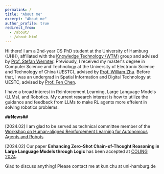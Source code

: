 ```yaml
---
permalink: /
title: "About me"
excerpt: "About me"
author_profile: true
redirect_from: 
  - /about/
  - /about.html
---
```

Hi there! I am a 2nd-year CS PhD student at the University of Hamburg (UHH), affiliated with the [Knowledge Technology (WTM)](https://www.inf.uni-hamburg.de/en/inst/ab/wtm.html) group and advised by [Prof. Stefan Wermter](https://www.inf.uni-hamburg.de/en/inst/ab/wtm/people/wermter.html). Previously, I received my master's degree in Computer Science and Technology at the University of Electronic Science and Technology of China (UESTC), advised by [Prof. William Zhu](https://scholar.google.com/citations?hl=zh-CN&user=GIwXoWAAAAAJ). Before that, I was an undergrad in Spatial Information and Digital Technology at UESTC, advised by [Prof. Fen Chen](https://scholar.google.com/citations?hl=zh-CN&user=U0VZ1IkAAAAJ). 

I have a broad interest in Reinforcement Learning, Large Language Models (LLMs), and Robotics. My current research interest is how to utilize the guidance and feedback from LLMs to make RL agents more effeient in solving robotics problems.

**##News##**

[2024.02] I am glad to be served as technical committee member of the [Workshop on Human-aligned Reinforcement Learning for Autonomous Agents and Robots](https://harlworkshop.github.io/index.html)

[2024.02] Our paper **Enhancing Zero-Shot Chain-of-Thought Reasoning in Large Language Models through Logic** has been accepted at [COLING 2024](https://lrec-coling-2024.org/).
 
<!-- I mainly engaged in Deep Reinforcement Learning (RL) and Transfer/Lifelong RL during my master’s study. Recently, our manuscript about Lifelong RL is accepted by the 2021 IEEE International Conference on Systems, Man, and Cybernetics (SMC). Currently, I am engaged in the theoretical research for non-model-based, data-driven adaptive optimal control design, which is based on RL theory and ADP. Compared to traditional control methods, learning-based control methods have been attracted extensive attention and can be widely used in practical applications such as robotics and unmanned vehicles. -->
 
<!-- During my studying periods, I have proficiency in programming (Python, Matlab, and C/C++) and Deep Learning frameworks (PyTorch). I reproduced several Deep RL algorithms with PyTorch and Clustering algorithms with Python/Matlab. While practice is driven by theory, I believe problems in practical applications, such as robotics, and unmanned driving, will promote the vigorous development of theory. -->

<!-- My future research plan is mainly about Reinforcement/Robot Learning in the real world, which is challenging and forward-looking. Briefly speaking, how to effectively utilize the previous knowledge when solving new tasks is the main/eternal topic in these fields. As we all know, Deep RL combines DL’s perception ability with the decision-making ability of RL, which is closer to the way of human thinking. Despite the great success of Deep RL, there are still some challenges in the development of RL in the real world, like unavailable reward functions, exploration-exploitation trade-off, unbearable sample complexity, sim-to-real gap, dynamic environments, and so on. At present, the study about that is immature but promising. In addition, with the deepening of research, how to introduce technologies/theories in Machine Learning (like Deep Neural Networks, Computer Vision, Natural Language Processing, Imitation/Representation/Curriculum Learning) to solve Robotic problems in reality, including Grasping/Manipulation/Path planning, etc., is an extremely enlightening perspective. In addition, how to further study RL from the perspective of neuroscience is an inevitable way in the future. -->

Glad to discuss anything! Please contact me at kun.chu at uni-hamburg.de